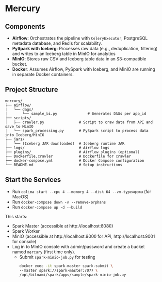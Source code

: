 # Mercury

## Components

- **Airflow**: Orchestrates the pipeline with `CeleryExecutor`, PostgreSQL metadata database, and Redis for scalability.
- **PySpark with Iceberg**: Processes raw data (e.g., deduplication, filtering) and writes to an Iceberg table in MinIO for analytics
- **MinIO**: Stores raw CSV and Iceberg table data in an S3-compatible bucket.
- **Docker**: Assumes Airflow, PySpark with Iceberg, and MinIO are running in separate Docker containers.

## Project Structure

```
mercury/
├── airflow/
|   └── dags/
|       └── sample_bi.py              # Generates DAGs per app_id
├── scripts/
│   ├── crawler.py                # Script to craw data from API and save to MinIO
│   └── spark_processing.py       # PySpark script to process data into Iceberg/MinIO
├── jars/
│   └── (Iceberg JAR downloaded)  # Iceberg runtime JAR
├── logs/                         # Airflow logs
├── plugins/                      # Airflow plugins (optional)
├── Dockerfile.crawler            # Dockerfile for crawler
├── docker-compose.yml            # Docker Compose configuration
└── README.md                     # Setup instructions
```

## Start the Services

- Run `colima start --cpu 4 --memory 4 --disk 64 --vm-type=qemu` (for MacOS)
- Run `docker-compose down -v --remove-orphans`
- Run `docker-compose up -d --build`

This starts:
- Spark Master (accessible at http://localhost:8080)
- Spark Worker
- MinIO (accessible at http://localhost:9000 for API, http://localhost:9001 for console)
- Log in to MinIO console with admin/password and create a bucket named `mercury` (first time only).
  - Submit `spark-minio-job.py` for testing
    ```sh
    docker exec -it spark-master spark-submit \
    --master spark://spark-master:7077 \
    /opt/bitnami/spark/apps/sample/spark-minio-job.py
    ```
